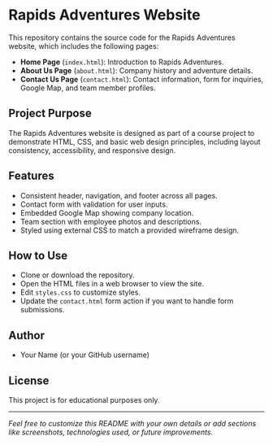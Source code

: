 # Rapids Adventures Website

This repository contains the source code for the Rapids Adventures website, which includes the following pages:

- **Home Page** (`index.html`): Introduction to Rapids Adventures.
- **About Us Page** (`about.html`): Company history and adventure details.
- **Contact Us Page** (`contact.html`): Contact information, form for inquiries, Google Map, and team member profiles.

## Project Purpose

The Rapids Adventures website is designed as part of a course project to demonstrate HTML, CSS, and basic web design principles, including layout consistency, accessibility, and responsive design.

## Features

- Consistent header, navigation, and footer across all pages.
- Contact form with validation for user inputs.
- Embedded Google Map showing company location.
- Team section with employee photos and descriptions.
- Styled using external CSS to match a provided wireframe design.

## How to Use

- Clone or download the repository.
- Open the HTML files in a web browser to view the site.
- Edit `styles.css` to customize styles.
- Update the `contact.html` form action if you want to handle form submissions.

## Author

- Your Name (or your GitHub username)

## License

This project is for educational purposes only.

---

*Feel free to customize this README with your own details or add sections like screenshots, technologies used, or future improvements.*
